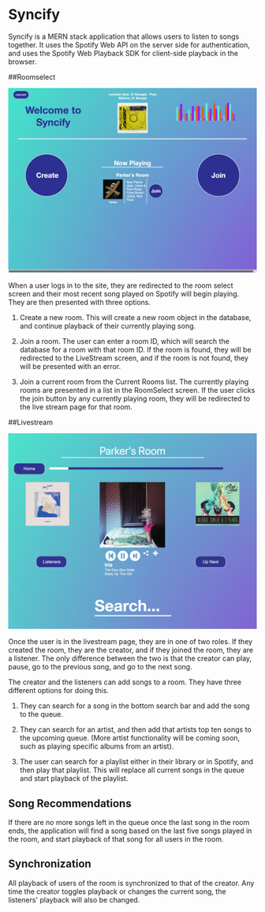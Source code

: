 # Syncify

Syncify is a MERN stack application that allows users to listen to songs together.  It uses the Spotify Web API on the server side for authentication, and uses the Spotify Web Playback SDK for client-side playback in the browser.

##Roomselect

![Live Stream Page](client/public/roomselectScreenshot.jpeg)


When a user logs in to the site, they are redirected to the room select screen and their most recent song played on Spotify will begin playing.  They are then presented with three options.

1. Create a new room.  This will create a new room object in the database, and continue playback of their currently playing song.  

2. Join a room.  The user can enter a room ID, which will search the database for a room with that room ID.  If the room is found, they will be redirected to the LiveStream screen, and if the room is not found, they will be presented with an error.

3. Join a current room from the Current Rooms list.  The currently playing rooms are presented in a list in the RoomSelect screen.  If the user clicks the join button by any currently playing room, they will be redirected to the live stream page for that room.

##Livestream

![Live Stream Page](client/public/livestreamScreenshot.jpeg)

Once the user is in the livestream page, they are in one of two roles.  If they created the room, they are the creator, and if they joined the room, they are a listener.  The only difference between the two is that the creator can play, pause, go to the previous song, and go to the next song.  

The creator and the listeners can add songs to a room. They have three different options for doing this.

1. They can search for a song in the bottom search bar and add the song to the queue.

2. They can search for an artist, and then add that artists top ten songs to the upcoming queue.  (More artist functionality will be coming soon, such as playing specific albums from an artist).

3. The user can search for a playlist either in their library or in Spotify, and then play that playlist.  This will replace all current songs in the queue and start playback of the playlist.

## Song Recommendations

If there are no more songs left in the queue once the last song in the room ends, the application will find a song based on the last five songs played in the room, and start playback of that song for all users in the room.

## Synchronization

All playback of users of the room is synchronized to that of the creator.  Any time the creator toggles playback or changes the current song, the listeners' playback will also be changed.

